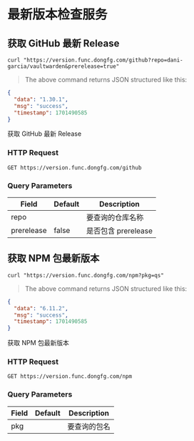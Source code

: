 # 最新版本检查服务

## 获取 GitHub 最新 Release

```shell
curl "https://version.func.dongfg.com/github?repo=dani-garcia/vaultwarden&prerelease=true"
```

> The above command returns JSON structured like this:

```json
{
  "data": "1.30.1",
  "msg": "success",
  "timestamp": 1701490585
}
```

获取 GitHub 最新 Release

### HTTP Request

`GET https://version.func.dongfg.com/github`

### Query Parameters

| Field      | Default | Description         |
| ---------- | ------- | ------------------- |
| repo       |         | 要查询的仓库名称    |
| prerelease | false   | 是否包含 prerelease |

## 获取 NPM 包最新版本

```shell
curl "https://version.func.dongfg.com/npm?pkg=qs"
```

> The above command returns JSON structured like this:

```json
{
  "data": "6.11.2",
  "msg": "success",
  "timestamp": 1701490585
}
```


获取 NPM 包最新版本

### HTTP Request

`GET https://version.func.dongfg.com/npm`

### Query Parameters

| Field | Default | Description  |
| ----- | ------- | ------------ |
| pkg   |         | 要查询的包名 |
